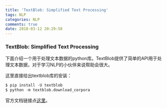 ```yaml
---
title: 'TextBlob: Simplified Text Processing'
tags: NLP
categories: NLP
comments: true
date: 2018-03-12 20:29:58
---
```



### TextBlob: Simplified Text Processing

<!--more-->

下面介绍一个用于处理文本数据的python库。TextBlob提供了简单的API用于处理文本数据，对于学习NLP的小伙伴来说帮助会很大。

这里直接给出textblob库的安装：

```python
$ pip install -U textblob
$ python -m textblob.download_corpora
```

官方文档链接点[这里](https://textblob.readthedocs.io/en/dev/)。
